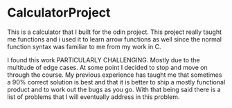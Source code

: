 # CalculatorProject

This is a calculator that I built for the odin project. This project really taught me functions and i used it to learn arrow functions as well since the normal function syntax was familiar to me from my work in C. 

I found this work PARTICULARLY CHALLENGING. Mostly due to the multitude of edge cases. At some point I decided to stop and move on through the course. My previous experience has taught me that sometimes a 90% correct solution is best and that it is better to ship a mostly functional product and to work out the bugs as you go. With that being said there is a list of problems that I will eventually address in this problem. 


